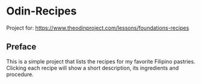 # Odin-Recipes
Project for: https://www.theodinproject.com/lessons/foundations-recipes

## Preface
This is a simple project that lists the recipes for my favorite Filipino pastries. Clicking each recipe will show a short description, its ingredients and procedure.